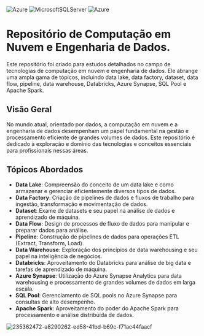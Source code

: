 ![Azure](https://img.shields.io/badge/azure-114bad.svg?style=for-the-badge&logo=microsoftazure%20&logoColor=white) 
![MicrosoftSQLServer](https://img.shields.io/badge/SQL%20Server-003545?style=for-the-badge&logo=microsoft%20sql%20server&logoColor=white)
![Azure](https://img.shields.io/badge/Apache%20Spark-%114bad.svg?style=for-the-badge&logo=apachespark&logoColor=white)

# Repositório de Computação em Nuvem e Engenharia de Dados.

Este repositório foi criado para estudos detalhados no campo de tecnologias de computação em nuvem e engenharia de dados. Ele abrange uma ampla gama de tópicos, incluindo data lake, data factory, dataset, data flow, pipeline, data warehouse, Databricks, Azure Synapse, SQL Pool e Apache Spark.

## Visão Geral

No mundo atual, orientado por dados, a computação em nuvem e a engenharia de dados desempenham um papel fundamental na gestão e processamento eficiente de grandes volumes de dados. Este repositório é dedicado à exploração e domínio das tecnologias e conceitos essenciais para profissionais nessas áreas.

## Tópicos Abordados

- **Data Lake**: Compreensão do conceito de um data lake e como armazenar e gerenciar eficientemente diversos tipos de dados.
- **Data Factory**: Criação de pipelines de dados e fluxos de trabalho para ingestão, transformação e movimentação de dados.
- **Dataset**: Exame de datasets e seu papel na análise de dados e aprendizado de máquina.
- **Data Flow**: Design de processos de fluxo de dados para manipular e preparar dados para análise.
- **Pipeline**: Construção de pipelines de dados para operações ETL (Extract, Transform, Load).
- **Data Warehouse**: Exploração dos princípios de data warehousing e seu papel na inteligência de negócios.
- **Databricks**: Aproveitamento do Databricks para análise de big data e tarefas de aprendizado de máquina.
- **Azure Synapse**: Utilização do Azure Synapse Analytics para data warehousing e processamento de grandes volumes de dados em larga escala.
- **SQL Pool**: Gerenciamento de SQL pools no Azure Synapse para consultas de alto desempenho.
- **Apache Spark**: Aproveitamento do poder do Apache Spark para processamento e análise distribuída de dados.

![235362472-a8290262-ed58-41bd-b69c-f71ac44faacf](https://user-images.githubusercontent.com/87618859/270218356-f2cb52f4-0d08-4b3d-9c16-e10af55a252c.jpg)
